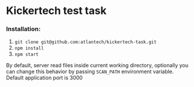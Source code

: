 # Kickertech test task

### Installation:

1. `git clone git@github.com:atlantech/kickertech-task.git`
2. `npm install`
3. `npm start`

By default, server read files inside current working directory, optionally you can change this behavior by passing `SCAN_PATH` environment variable. Default application port is 3000
